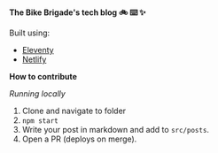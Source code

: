 **The Bike Brigade's tech blog  🚲 ⌨️ ✨**

Built using:
- [Eleventy](https://www.11ty.dev/)
- [Netlify](https://www.netlify.com/)

**How to contribute**

_Running locally_

1. Clone and navigate to folder
1. `npm start`
1. Write your post in markdown and add to `src/posts`.
1. Open a PR (deploys on merge).